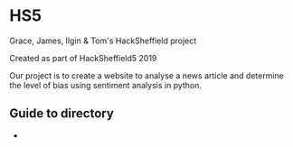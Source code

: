 # HS5
Grace, James, Ilgin &amp; Tom's HackSheffield project

Created as part of HackSheffield5 2019

Our project is to create a website to analyse a news article and determine the level of bias using sentiment analysis in python.

## Guide to directory

 - 
